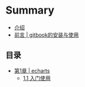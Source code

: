 # Summary

* [介绍](./README.md)
* [前言 | gitbook的安装与使用](./Foreword.md)

## 目录
* [第1章 | echarts](./ch01/README.md)
    * [1.1 入门使用](./ch01/1.1.md)



